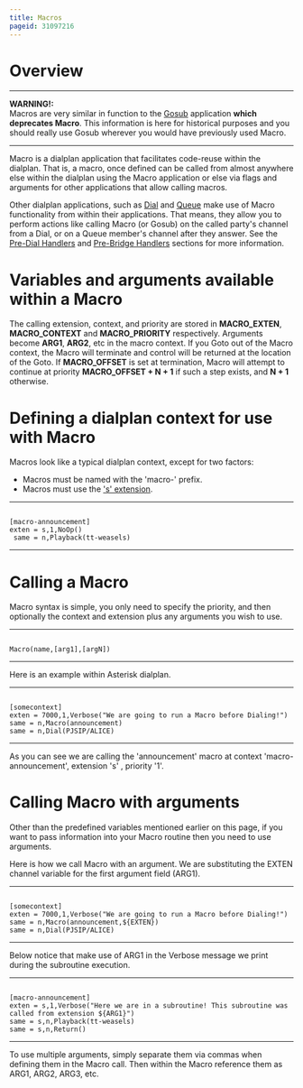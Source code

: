 ```yaml
---
title: Macros
pageid: 31097216
---
```


Overview
========




---

**WARNING!:**   
Macros are very similar in function to the [Gosub](/Gosub) application **which deprecates Macro**. This information is here for historical purposes and you should really use Gosub wherever you would have previously used Macro.

  



---


Macro is a dialplan application that facilitates code-reuse within the dialplan. That is, a macro, once defined can be called from almost anywhere else within the dialplan using the Macro application or else via flags and arguments for other applications that allow calling macros. 

Other dialplan applications, such as [Dial](/Asterisk-13-Application_Dial) and [Queue](/Asterisk-13-Application_Dial) make use of Macro functionality from within their applications. That means, they allow you to perform actions like calling Macro (or Gosub) on the called party's channel from a Dial, or on a Queue member's channel after they answer. See the [Pre-Dial Handlers](/Pre-Dial+Handlers) and [Pre-Bridge Handlers](/Pre-Bridge+Handlers) sections for more information.

Variables and arguments available within a Macro
================================================

The calling extension, context, and priority are stored in **MACRO\_EXTEN**, **MACRO\_CONTEXT** and **MACRO\_PRIORITY** respectively. Arguments become **ARG1**, **ARG2**, etc in the macro context. If you Goto out of the Macro context, the Macro will terminate and control will be returned at the location of the Goto. If **MACRO\_OFFSET** is set at termination, Macro will attempt to continue at priority **MACRO\_OFFSET + N + 1** if such a step exists, and **N + 1** otherwise.

Defining a dialplan context for use with Macro
==============================================

Macros look like a typical dialplan context, except for two factors:

* Macros must be named with the 'macro-' prefix.
* Macros must use the ['s' extension](/Special-Dialplan-Extensions).




---

  
  


```

[macro-announcement]
exten = s,1,NoOp()
 same = n,Playback(tt-weasels)

```



---


Calling a Macro
===============

Macro syntax is simple, you only need to specify the priority, and then optionally the context and extension plus any arguments you wish to use.




---

  
  


```

Macro(name,[arg1],[argN])

```



---


Here is an example within Asterisk dialplan.




---

  
  


```

[somecontext]
exten = 7000,1,Verbose("We are going to run a Macro before Dialing!")
same = n,Macro(announcement)
same = n,Dial(PJSIP/ALICE)

```



---


As you can see we are calling the 'announcement' macro at context 'macro-announcement', extension 's' , priority '1'.

Calling Macro with arguments
============================

Other than the predefined variables mentioned earlier on this page, if you want to pass information into your Macro routine then you need to use arguments.

Here is how we call Macro with an argument. We are substituting the EXTEN channel variable for the first argument field (ARG1).




---

  
  


```

[somecontext]
exten = 7000,1,Verbose("We are going to run a Macro before Dialing!")
same = n,Macro(announcement,${EXTEN})
same = n,Dial(PJSIP/ALICE)

```



---


Below notice that make use of ARG1 in the Verbose message we print during the subroutine execution.




---

  
  


```

[macro-announcement]
exten = s,1,Verbose("Here we are in a subroutine! This subroutine was called from extension ${ARG1}")
same = s,n,Playback(tt-weasels)
same = s,n,Return()

```



---


To use multiple arguments, simply separate them via commas when defining them in the Macro call. Then within the Macro reference them as ARG1, ARG2, ARG3, etc.

